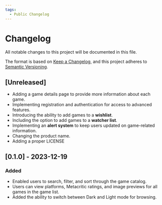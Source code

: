 ```yaml
---
tags:
  - Public Changelog
---
```


# Changelog

All notable changes to this project will be documented in this file.

The format is based on [Keep a Changelog](https://keepachangelog.com/en/1.0.0/),
and this project adheres to [Semantic Versioning](https://semver.org/spec/v2.0.0.html).

## [Unreleased]

- Adding a game details page to provide more information about each game.
- Implementing registration and authentication for access to advanced features.
- Introducing the ability to add games to a **wishlist**.
- Including the option to add games to a **watcher list**.
- Implementing an **alert system** to keep users updated on game-related information.
- Changing the product name.
- Adding a proper LICENSE

## [0.1.0] - 2023-12-19

### Added

- Enabled users to search, filter, and sort through the game catalog.
- Users can view platforms, Metacritic ratings, and image previews for all games in the game list.
- Added the ability to switch between Dark and Light mode for browsing.
